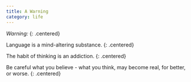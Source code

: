 ```yaml
---
title: A Warning
category: life
---
```


*Warning:*
{: .centered}

Language is a mind-altering substance.
{: .centered}

The habit of thinking is an addiction.
{: .centered}

Be careful what you believe -
what you think, may become real,
for better, or worse.
{: .centered}
